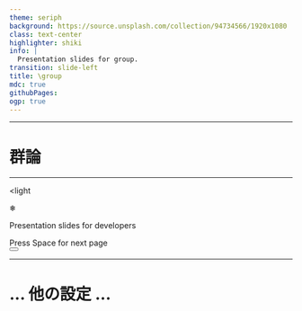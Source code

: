 ```yaml
---
theme: seriph
background: https://source.unsplash.com/collection/94734566/1920x1080
class: text-center
highlighter: shiki
info: |
  Presentation slides for group.
transition: slide-left
title: \group
mdc: true
githubPages:
ogp: true
---
```


---

# 群論

---

<light

<RandomFalls
:speed="100"
:max="150"
:interval="600"
class="text-2xl opacity-50">❄</RandomFalls>

Presentation slides for developers

<div class="pt-12">
  <span @click="$slidev.nav.next" class="px-2 py-1 rounded cursor-pointer" hover="bg-white bg-opacity-10">
    Press Space for next page <carbon:arrow-right class="inline"/>
  </span>
</div>

<div class="abs-br m-6 flex gap-2">
  <button @click="$slidev.nav.openInEditor()" title="Open in Editor" class="text-xl slidev-icon-btn opacity-50 !border-none !hover:text-white">
    <carbon:edit />
  </button>
  <a href="https://github.com/slidevjs/slidev" target="_blank" alt="GitHub" title="Open in GitHub"
    class="text-xl slidev-icon-btn opacity-50 !border-none !hover:text-white">
    <carbon-logo-github />
  </a>
</div>

---

# ... 他の設定 ...
